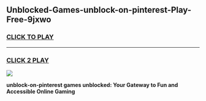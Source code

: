 
## Unblocked-Games-unblock-on-pinterest-Play-Free-9jxwo
<h3>
<a href="https://premium76.site?title=unblock-on-pinterest&ref=20M">CLICK TO PLAY</a></h3>
<hr>

<h3>
<a href="https://premium76.site?title=unblock-on-pinterest&ref=20M">CLICK 2 PLAY</a>
  
</h3>

<a href="https://premium76.site?title=unblock-on-pinterest&ref=19M"><img src="https://clearcache.store/games.png"></a>


**unblock-on-pinterest games unblocked: Your Gateway to Fun and Accessible Online Gaming**
